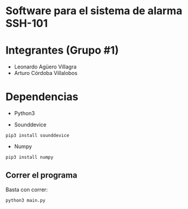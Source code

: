# Software para el sistema de alarma SSH-101

# Integrantes (Grupo #1)

* Leonardo Agüero Villagra
* Arturo Córdoba Villalobos

# Dependencias

- Python3

- Sounddevice
```
pip3 install sounddevice
```

- Numpy
```
pip3 install numpy
```

## Correr el programa

Basta con correr:
```
python3 main.py
```
